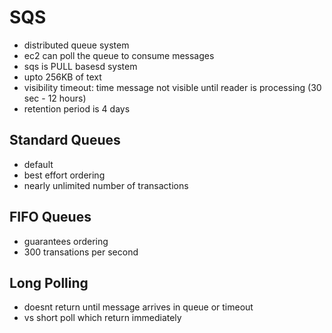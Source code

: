 # SQS
- distributed queue system
- ec2 can poll the queue to consume messages
- sqs is PULL basesd system
- upto 256KB of text 
- visibility timeout: time message not visible until reader is processing (30 sec - 12 hours)
- retention period is 4 days

## Standard Queues
- default
- best effort ordering
- nearly unlimited number of transactions

## FIFO Queues
- guarantees ordering
- 300 transations per second

## Long Polling
- doesnt return until message arrives in queue or timeout
- vs short poll which return immediately
